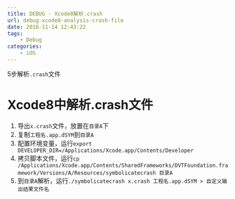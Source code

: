 ```yaml
---
title: DEBUG - Xcode8解析.crash
url: debug-xcode8-analysis-crash-file
date: 2016-11-14 12:43:22
tags:
    - Debug
categories:
    - iOS
---
```


5步解析`.crash`文件

<!--more-->

# Xcode8中解析.crash文件
  
  1. 导出`x.crash`文件，放置在`目录A`下
  2. 复制`工程名.app.dSYM`到`目录A`
  3. 配置环境变量，运行`export DEVELOPER_DIR=/Applications/Xcode.app/Contents/Developer`
  4. 拷贝脚本文件，运行`cp /Applications/Xcode.app/Contents/SharedFrameworks/DVTFoundation.framework/Versions/A/Resources/symbolicatecrash 目录A`
  5. 到`目录A`解析，运行`./symbolicatecrash x.crash 工程名.app.dSYM > 自定义输出结果文件名`

